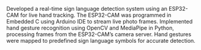 Developed a real-time sign language detection system using an ESP32-CAM for live hand tracking. The ESP32-CAM was programmed in Embedded C using Arduino IDE to stream live photo frames.
Implemented hand gesture recognition using OpenCV and MediaPipe in Python, processing frames from the ESP32-CAM’s camera server. Hand gestures were mapped to predefined sign language symbols for accurate detection.
